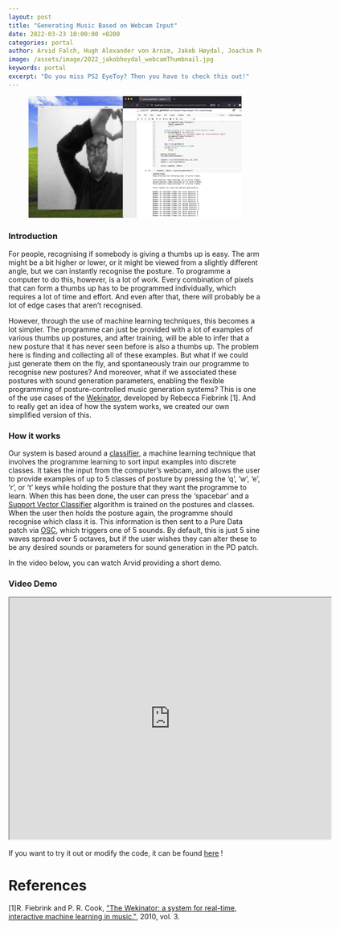 ```yaml
---
layout: post
title: "Generating Music Based on Webcam Input"
date: 2022-03-23 10:00:00 +0200
categories: portal
author: Arvid Falch, Hugh Alexander von Arnim, Jakob Høydal, Joachim Poutaraud
image: /assets/image/2022_jakobhoydal_webcamThumbnail.jpg
keywords: portal
excerpt: "Do you miss PS2 EyeToy? Then you have to check this out!"
---
```


<figure style="float: none">
   <img src="/assets/image/2022_jakobhoydal_webcamHeader.jpg" alt="Alternate Text" width="auto" />
</figure>

### Introduction

For people, recognising if somebody is giving a thumbs up is easy. The arm might be a bit higher or lower, or it might be viewed from a slightly different angle, but we can instantly recognise the posture. To programme a computer to do this, however, is a lot of work. Every combination of pixels that can form a thumbs up has to be programmed individually, which requires a lot of time and effort. And even after that, there will probably be a lot of edge cases that aren’t recognised.

However, through the use of machine learning techniques, this becomes a lot simpler. The programme can just be provided with a lot of examples of various thumbs up postures, and after training, will be able to infer that a new posture that it has never seen before is also a thumbs up. The problem here is finding and collecting all of these examples. But what if we could just generate them on the fly, and spontaneously train our programme to recognise new postures? And moreover, what if we associated these postures with sound generation parameters, enabling the flexible programming of posture-controlled music generation systems? This is one of the use cases of the [Wekinator](http://www.wekinator.org/), developed by Rebecca Fiebrink [1]. And to really get an idea of how the system works, we created our own simplified version of this.


### How it works
Our system is based around a [classifier](https://towardsdatascience.com/machine-learning-classifiers-a5cc4e1b0623), a machine learning technique that involves the programme learning to sort input examples into discrete classes. It takes the input from the computer’s webcam, and allows the user to provide examples of up to 5 classes of posture by pressing the ‘q’, ‘w’, ‘e’, ‘r’, or ‘t’ keys while holding the posture that they want the programme to learn. When this has been done, the user can press the ‘spacebar’ and a [Support Vector Classifier](https://towardsdatascience.com/support-vector-machine-introduction-to-machine-learning-algorithms-934a444fca47) algorithm is trained on the postures and classes. When the user then holds the posture again, the programme should recognise which class it is. This information is then sent to a Pure Data patch via [OSC](https://pypi.org/project/python-osc/), which triggers one of 5 sounds. By default, this is just 5 sine waves spread over 5 octaves, but if the user wishes they can alter these to be any desired sounds or parameters for sound generation in the PD patch.

In the video below, you can watch Arvid providing a short demo.

### Video Demo
<iframe src="https://drive.google.com/file/d/1unpa4zKbXelILvJtu8r8ogyOhvj5xC_m/preview" width="640" height="480" allow="autoplay"></iframe>


If you want to try it out or modify the code, it can be found [here](https://drive.google.com/file/d/1d7TEcmdwUOz9vCtpvW5maQwZ6vx-Fl5r/view?usp=sharing) !

# References
[1]R. Fiebrink and P. R. Cook, ["The Wekinator: a system for real-time, interactive machine learning in music."](https://www.google.com/url?sa=t&rct=j&q=&esrc=s&source=web&cd=&ved=2ahUKEwiHnMjF6tz2AhXIRvEDHT9WAPEQFnoECAMQAQ&url=http%3A%2F%2Fismir2010.ismir.net%2Fproceedings%2Flate-breaking-demo-13.pdf&usg=AOvVaw2GOYHdwxeFO_Z6RwbEHNe0), 2010, vol. 3.
